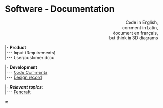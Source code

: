 # Software - Documentation

<p dir="rtl">,Code in English<br/>,comment in Latin<br/>,document en français<br/>but think in 3D diagrams</p>

|- **Product**\
|--- Input (Requirements)\
|--- User/customer docu

|- **Development**\
|--- [Code Comments](README+/code-comments.md)\
|--- [Design record](README+/design-record.md)

|- **_Relevant topics_**:\
|--- [Pencraft](../../pencraft/)


🔚

